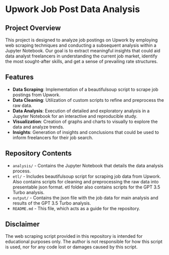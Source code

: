 # Upwork Job Post Data Analysis

## Project Overview

This project is designed to analyze job postings on Upwork by employing web scraping techniques and conducting a subsequent analysis within a Jupyter Notebook. Our goal is to extract meaningful insights that could aid data analyst freelancers in understanding the current job market, identify the most sought-after skills, and get a sense of prevailing rate structures.

## Features

- **Data Scraping**: Implementation of a beautifulsoup script to scrape job postings from Upwork.
- **Data Cleaning**: Utilization of custom scripts to refine and preprocess the raw data.
- **Data Analysis**: Execution of detailed and exploratory analysis in a Jupyter Notebook for an interactive and reproducible study.
- **Visualization**: Creation of graphs and charts to visually to explore the data and analyze trends.
- **Insights**: Generation of insights and conclusions that could be used to inform freelancers for their job search.

## Repository Contents

- `analysis/` - Contains the Jupyter Notebook that details the data analysis process.
- `etl/` - Includes beautifulsoup script for scraping job data from Upwork. Also contains scripts for cleaning and preprocessing the raw data into presentable json format. etl folder also contains scripts for the GPT 3.5 Turbo analysis.
- `output/` - Contains the json file with the job data for main analysis and results of the GPT 3.5 Turbo analysis.
- `README.md` - This file, which acts as a guide for the repository.

## Disclaimer

The web scraping script provided in this repository is intended for educational purposes only. The author is not responsible for how this script is used, nor for any code lost or damages caused by this script.
